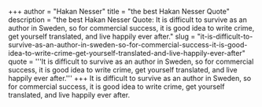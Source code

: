 +++
author = "Hakan Nesser"
title = "the best Hakan Nesser Quote"
description = "the best Hakan Nesser Quote: It is difficult to survive as an author in Sweden, so for commercial success, it is good idea to write crime, get yourself translated, and live happily ever after."
slug = "it-is-difficult-to-survive-as-an-author-in-sweden-so-for-commercial-success-it-is-good-idea-to-write-crime-get-yourself-translated-and-live-happily-ever-after"
quote = '''It is difficult to survive as an author in Sweden, so for commercial success, it is good idea to write crime, get yourself translated, and live happily ever after.'''
+++
It is difficult to survive as an author in Sweden, so for commercial success, it is good idea to write crime, get yourself translated, and live happily ever after.
